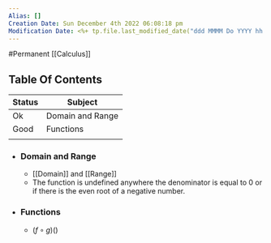 ```yaml
---
Alias: []
Creation Date: Sun December 4th 2022 06:08:18 pm 
Modification Date: <%+ tp.file.last_modified_date("ddd MMMM Do YYYY hh:mm:ss a") %>
---
```

#Permanent [[Calculus]]

## Table Of Contents

| Status | Subject          |
| ------ | ---------------- |
| Ok     | Domain and Range | 
| Good   | Functions        |
|        |                  |

- ### Domain and Range
	- [[Domain]] and [[Range]]
	- The function is undefined anywhere the denominator is equal to 0 or if there is the even root of a negative number.
- ### Functions
	- $(f\circ g)()$